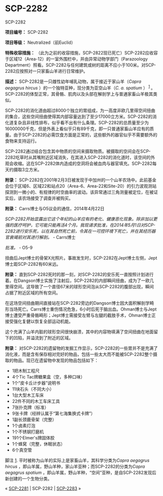 # SCP-2282
                        




SCP-2282



**项目编号：** SCP-2282

**项目等级：** Neutralized（前Euclid）

**特殊收容措施：** （此为之前的收容措施，SCP-2822现已死亡）SCP-2282应收容于区域12（Area-12）的一室外围栏中，并由异常动物学部门（Parazoology Department）照看。SCP-2282与任何建筑或树的距离不应小于100米。对SCP-2282应按照对一只家畜山羊进行日常维护。

**描述：** SCP-2282是一只雌性幼年哺乳动物，属于接近于家山羊（*Capra aegagrus hircus* ）的一个独特亚种，现分类为亚空山羊（*C. a. spatium* ）<sup class='footnoteref'>
 <a shape='rect' class='footnoteref' id='footnoteref-1' href='javascript:;' onclick='WIKIDOT.page.utils.scrollToReference(&apos;footnote-1&apos;)'>1</a>
</sup>。SCP-2282的体型正常，其骨骼、肌肉以及头部在解剖学上与普通家畜山羊极其类似。

SCP-2282的消化道由超过8000个独立的胃组成，为一高度非欧几里得空间扭曲的集合，这些空间扭曲使得其内部容量达到了至少17000立方米。SCP-2282的消化道复杂且非线性排布，似乎看不出有什么条理。SCP-2282的总质量至少为16000000千克，但是外表上看似乎只有89千克，即一只普通家畜山羊应有的质量。由于SCP-2282的必需饮食方面是正常的，这些额外的器官似乎不需要额外的食物来支持运行。

SCP-2282通过结合包含其中物质的空间来摄取物质。被摄取的空间会在SCP-2282吃草时从其嘴附近区域消失，在其进入SCP-2282的消化道时，该空间的外观会收缩。这在SCP-2282体内造成的空洞将会被血肉与器官填充。SCP-2282每天约摄取3立方米。

**附录：** SCP-2282在2001年2月3日被发现于中加州的一个山羊农场中。此前基金会位于区域6、区域22和站点20（Area-6、Area-22和Site-20）的引力波观测站探测到一微小的、有规律的时空曲率的波动。该异常通过三角测量被定位，在被证实后，该农场接受了调查并被购买。

**附录：** Carrs博士与O5议会的通信，2014年4月22日

*SCP-2282开始显露出它这个年纪的山羊应有的老化、健康恶化现象。除非加以更强的医疗呵护，它可能只能再活4个月。我现请求批准，在2014年5月1日对SCP-2282进行安乐死，以在其自然死亡前，令其在一可控环境下死亡，并在其经历器官衰竭前对其进行解剖。*  - Carrs博士

*批准。*  - O5-9



扭曲后Jept博士的骨架X光照片。事故发生时，SCP-2282在Jept博士左侧，Jept博士距SCP-2282有60米远。



**附录：** 直到SCP-2282死时的那一刻，对SCP-2282的安乐死一直按照计划进行着。在Dangson博士实施了注射后，SCP-2282的内部瞬间扭曲，成为了一欧几里得空间。这导致了一个直径67米的球形空间泡从SCP-2282的腹部出现，瞬间占据了附近区域的所有空间。

在这场空间扭曲期间直接站在SCP-2282旁边的Dangson博士因大面积解剖学畸形当场死亡。Carrs博士重伤情况危急，6小时后死于脑出血。Ohman博士与Jept博士遭受严重骨骼畸形；Jept博士需接受左臂与左腿的截肢手术，Ohman博士正接受强化复健以恢复全部运动机能。

这个充满了山羊内脏的球形空间很快崩溃，其中的内容物填满了空间扭曲在地面留下的凹陷，并溢流到了附近的区域。

**附录：** 对SCP-2282的遗留物的发掘工作显示，SCP-2282的一些胃并不是充满了消化液，而是含有保存相对完好的物品，包括一些太大而不能被SCP-2282整个摄取的物品。现已在遗留物中发现的物品包括如下：

- 1把木制工程尺
- 4个Tic Tac牌糖果盒（空，多种口味）
- 1个“皮卡丘计步器”说明书
- 11块石头（不同大小）
- 1台大型木工车床
- 22件不同的木工车床工具
- 7张扑克牌（标准）
- 9张卡牌（经辨认属于“第七海集换式卡牌”）
- 1副长颈鹿骨架（完整）
- 1个卤素灯泡
- 1个不锈钢打磨机
- 191个Elmer's牌固体胶
- 1个蜂窝（完整，休眠状态）
- 6个真空管


脚注
<a shape='rect' href='javascript:;' onclick='WIKIDOT.page.utils.scrollToReference(&apos;footnoteref-1&apos;)'>1</a>. 平时被称为山羊的实际上是家畜山羊，其科学分类为*Capra aegagrus hircus* ，即山羊属，野山羊种，家山羊亚种；而SCP-2282的分类为*Capra aegagrus spatium* ，即山羊属，野山羊种，“空间”亚种，是自SCP-2282发现后新创建的一个生物分类。



« [SCP-2281](/scp-2281) | SCP-2282 | <a shape='rect' class='newpage' href='/scp-2283'>SCP-2283</a> »





                    